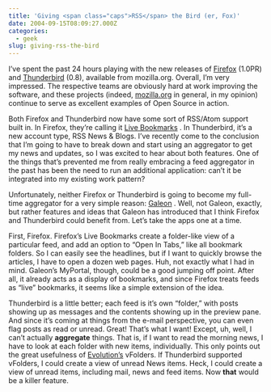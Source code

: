 ```yaml
---
title: 'Giving <span class="caps">RSS</span> the Bird (er, Fox)'
date: 2004-09-15T08:09:27.000Z
categories:
  - geek
slug: giving-rss-the-bird
---
```

I’ve spent the past 24 hours playing with the new releases of [Firefox][1]  (1.<span class="caps">0PR</span>) and [Thunderbird][2]  (0.8), available from mozilla.org. Overall, I’m very impressed. The respective teams are obviously hard at work improving the software, and these projects (indeed, [mozilla.org][3]  in general, in my opinion) continue to serve as excellent examples of Open Source in action.

Both Firefox and Thunderbird now have some sort of <span class="caps">RSS</span>/Atom support built in. In Firefox, they’re calling it [Live Bookmarks][4] . In Thunderbird, it’s a new account type, <span class="caps">RSS</span> News <span class="amp">&</span> Blogs. I’ve recently come to the conclusion that I’m going to have to break down and start using an aggregator to get my news and updates, so I was excited to hear about both features. One of the things that’s prevented me from really embracing a feed aggregator in the past has been the need to run an additional application: can’t it be integrated into my existing work pattern?

Unfortunately, neither Firefox or Thunderbird is going to become my full-time aggregator for a very simple reason: [Galeon][5] . Well, not Galeon, exactly, but rather features and ideas that Galeon has introduced that I think Firefox and Thunderbird could benefit from. Let’s take the apps one at a time.

First, Firefox. Firefox’s Live Bookmarks create a folder-like view of a particular feed, and add an option to “Open In Tabs,” like all bookmark folders. So I can easily see the headlines, but if I want to quickly browse the articles, I have to open a dozen web pages. Huh, not exactly what I had in mind. Galeon’s MyPortal, though, could be a good jumping off point. After all, it already acts as a display of bookmarks, and since Firefox treats feeds as “live” bookmarks, it seems like a simple extension of the idea.

Thunderbird is a little better; each feed is it’s own “folder,” with posts showing up as messages and the contents showing up in the preview pane. And since it’s coming at things from the e-mail perspective, you can even flag posts as read or unread. Great! That’s what I want! Except, uh, well, I can’t actually **aggregate** things. That is, if I want to read the morning news, I have to look at each folder with new items, individually. This only points out the great usefulness of [Evolution’s][6]  vFolders. If Thunderbird supported vFolders, I could create a view of unread News items. Heck, I could create a view of unread items, including mail, news and feed items. Now **that** would be a killer feature.



 [1]: http://www.mozilla.org/products/firefox/
 [2]: http://www.mozilla.org/products/thunderbird/
 [3]: http://mozilla.org
 [4]: http://www.mozilla.org/products/firefox/live-bookmarks.html
 [5]: http://galeon.sourceforge.net
 [6]: http://www.novell.com/products/evolution/
